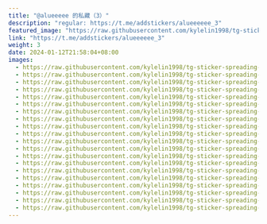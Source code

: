 ```yaml
---
title: "@alueeeee 的私藏（3）"
description: "regular: https://t.me/addstickers/alueeeeee_3"
featured_image: "https://raw.githubusercontent.com/kylelin1998/tg-sticker-spreading-worldwide-images/main/img/2630e2a6-db93-4b69-aa86-0e6e3f86ff68.jpg"
link: "https://t.me/addstickers/alueeeeee_3"
weight: 3
date: 2024-01-12T21:58:04+08:00
images:
  - https://raw.githubusercontent.com/kylelin1998/tg-sticker-spreading-worldwide-images/main/img/2630e2a6-db93-4b69-aa86-0e6e3f86ff68.jpg
  - https://raw.githubusercontent.com/kylelin1998/tg-sticker-spreading-worldwide-images/main/img/6bcd9b4e-847c-4eac-bb42-efe0724d1c61.jpg
  - https://raw.githubusercontent.com/kylelin1998/tg-sticker-spreading-worldwide-images/main/img/10c8d23b-8a58-4670-b6b0-d7144c31a532.jpg
  - https://raw.githubusercontent.com/kylelin1998/tg-sticker-spreading-worldwide-images/main/img/b6dddda2-c129-4ed8-9ae4-836cca84fdc5.jpg
  - https://raw.githubusercontent.com/kylelin1998/tg-sticker-spreading-worldwide-images/main/img/2cff9ab6-0ef8-40de-9e95-db660555af4f.jpg
  - https://raw.githubusercontent.com/kylelin1998/tg-sticker-spreading-worldwide-images/main/img/e19e4478-142a-4c48-b9a8-64fd03fdc982.jpg
  - https://raw.githubusercontent.com/kylelin1998/tg-sticker-spreading-worldwide-images/main/img/4fca11f3-8506-43bd-9e10-01fc5c3211e7.jpg
  - https://raw.githubusercontent.com/kylelin1998/tg-sticker-spreading-worldwide-images/main/img/5915b301-f530-4d0d-8e27-a2c8bda2cded.jpg
  - https://raw.githubusercontent.com/kylelin1998/tg-sticker-spreading-worldwide-images/main/img/84959065-8df1-47f8-9d4d-fb590e4e454e.jpg
  - https://raw.githubusercontent.com/kylelin1998/tg-sticker-spreading-worldwide-images/main/img/47d5ec28-b0d4-492d-bed1-8b2d8d25d128.jpg
  - https://raw.githubusercontent.com/kylelin1998/tg-sticker-spreading-worldwide-images/main/img/9def87f0-f49f-41c5-a5eb-4a006bb13a25.jpg
  - https://raw.githubusercontent.com/kylelin1998/tg-sticker-spreading-worldwide-images/main/img/27c58d78-ad40-417a-99a4-b33611b8d7dc.jpg
  - https://raw.githubusercontent.com/kylelin1998/tg-sticker-spreading-worldwide-images/main/img/f156eb3a-4e61-45cc-ba60-4b0ead324a90.jpg
  - https://raw.githubusercontent.com/kylelin1998/tg-sticker-spreading-worldwide-images/main/img/1835656c-1eea-4c1c-9dda-13bb824c8f1f.jpg
  - https://raw.githubusercontent.com/kylelin1998/tg-sticker-spreading-worldwide-images/main/img/846d26c2-5a78-4533-8d7a-1cee22b6d164.jpg
  - https://raw.githubusercontent.com/kylelin1998/tg-sticker-spreading-worldwide-images/main/img/107a1dbc-85ca-4dda-810a-894d28ddab63.jpg
  - https://raw.githubusercontent.com/kylelin1998/tg-sticker-spreading-worldwide-images/main/img/e66dc3d5-8e4b-4458-aba5-c9f01cdf6283.jpg
  - https://raw.githubusercontent.com/kylelin1998/tg-sticker-spreading-worldwide-images/main/img/5d44cfae-cd81-4559-808a-5d91f2c991fd.jpg
  - https://raw.githubusercontent.com/kylelin1998/tg-sticker-spreading-worldwide-images/main/img/69dfe67c-a3d7-49b1-af68-adec9696d557.jpg
  - https://raw.githubusercontent.com/kylelin1998/tg-sticker-spreading-worldwide-images/main/img/bf5eeea9-e675-47eb-8861-e4a04533b436.jpg
---
```

